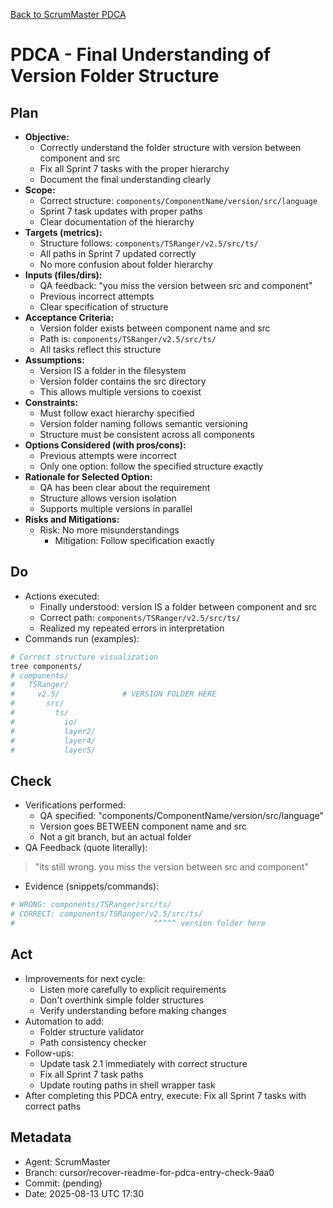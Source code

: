 [Back to ScrumMaster PDCA](../)

# PDCA - Final Understanding of Version Folder Structure

## Plan
- **Objective:** 
  - Correctly understand the folder structure with version between component and src
  - Fix all Sprint 7 tasks with the proper hierarchy
  - Document the final understanding clearly
- **Scope:** 
  - Correct structure: `components/ComponentName/version/src/language`
  - Sprint 7 task updates with proper paths
  - Clear documentation of the hierarchy
- **Targets (metrics):** 
  - Structure follows: `components/TSRanger/v2.5/src/ts/`
  - All paths in Sprint 7 updated correctly
  - No more confusion about folder hierarchy
- **Inputs (files/dirs):** 
  - QA feedback: "you miss the version between src and component"
  - Previous incorrect attempts
  - Clear specification of structure
- **Acceptance Criteria:**
  - Version folder exists between component name and src
  - Path is: `components/TSRanger/v2.5/src/ts/`
  - All tasks reflect this structure
- **Assumptions:**
  - Version IS a folder in the filesystem
  - Version folder contains the src directory
  - This allows multiple versions to coexist
- **Constraints:**
  - Must follow exact hierarchy specified
  - Version folder naming follows semantic versioning
  - Structure must be consistent across all components
- **Options Considered (with pros/cons):**
  - Previous attempts were incorrect
  - Only one option: follow the specified structure exactly
- **Rationale for Selected Option:**
  - QA has been clear about the requirement
  - Structure allows version isolation
  - Supports multiple versions in parallel
- **Risks and Mitigations:**
  - Risk: No more misunderstandings
    - Mitigation: Follow specification exactly

## Do
- Actions executed:
  - Finally understood: version IS a folder between component and src
  - Correct path: `components/TSRanger/v2.5/src/ts/`
  - Realized my repeated errors in interpretation
- Commands run (examples):
```bash
# Correct structure visualization
tree components/
# components/
#   TSRanger/
#     v2.5/              # VERSION FOLDER HERE
#       src/
#         ts/
#           io/
#           layer2/
#           layer4/
#           layer5/
```

## Check
- Verifications performed:
  - QA specified: "components/ComponentName/version/src/language"
  - Version goes BETWEEN component name and src
  - Not a git branch, but an actual folder
- QA Feedback (quote literally):
> "its still wrong. you miss the version between src and component"
- Evidence (snippets/commands):
```bash
# WRONG: components/TSRanger/src/ts/
# CORRECT: components/TSRanger/v2.5/src/ts/
#                               ^^^^^ version folder here
```

## Act
- Improvements for next cycle:
  - Listen more carefully to explicit requirements
  - Don't overthink simple folder structures
  - Verify understanding before making changes
- Automation to add:
  - Folder structure validator
  - Path consistency checker
- Follow-ups:
  - Update task 2.1 immediately with correct structure
  - Fix all Sprint 7 task paths
  - Update routing paths in shell wrapper task
- After completing this PDCA entry, execute: Fix all Sprint 7 tasks with correct paths

## Metadata
- Agent: ScrumMaster
- Branch: cursor/recover-readme-for-pdca-entry-check-9aa0
- Commit: (pending)
- Date: 2025-08-13 UTC 17:30